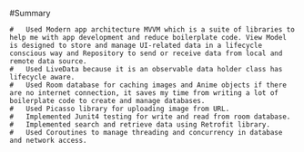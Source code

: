 #Summary

	#	Used Modern app architecture MVVM which is a suite of libraries to help me with app development and reduce boilerplate code. View Model is designed to store and manage UI-related data in a lifecycle conscious way and Repository to send or receive data from local and remote data source.
	#	Used LiveData because it is an observable data holder class has lifecycle aware.
	#	Used Room database for caching images and Anime objects if there are no internet connection, it saves my time from writing a lot of boilerplate code to create and manage databases.
	#	Used Picasso library for uploading image from URL.
	#	Implemented Junit4 testing for write and read from room database.
	#	Implemented search and retrieve data using Retrofit library.
	#	Used Coroutines to manage threading and concurrency in database and network access.
